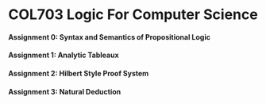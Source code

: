 # COL703 Logic For Computer Science

 #### Assignment 0: Syntax and Semantics of Propositional Logic 
 #### Assignment 1: Analytic Tableaux
 #### Assignment 2: Hilbert Style Proof System
 #### Assignment 3: Natural Deduction
